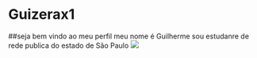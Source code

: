 # Guizerax1

##seja bem vindo ao meu perfil
meu nome é Guilherme 
sou estudanre de rede publica do estado de São Paulo
![](https://media1.tenor.com/m/Em5BxiSLDNgAAAAd/dancinha-comemorando.gif)
